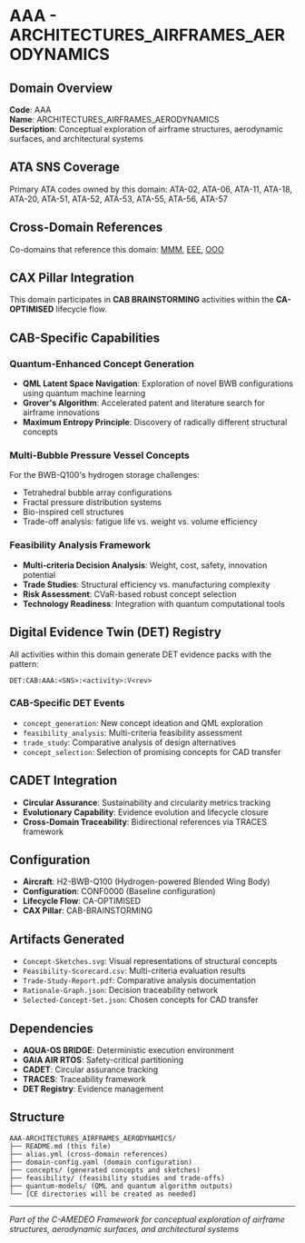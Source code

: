 # AAA - ARCHITECTURES_AIRFRAMES_AERODYNAMICS

## Domain Overview
**Code**: AAA  
**Name**: ARCHITECTURES_AIRFRAMES_AERODYNAMICS  
**Description**: Conceptual exploration of airframe structures, aerodynamic surfaces, and architectural systems

## ATA SNS Coverage
Primary ATA codes owned by this domain:
ATA-02, ATA-06, ATA-11, ATA-18, ATA-20, ATA-51, ATA-52, ATA-53, ATA-55, ATA-56, ATA-57

## Cross-Domain References
Co-domains that reference this domain:
[MMM](../MMM-*/), [EEE](../EEE-*/), [OOO](../OOO-*/)

## CAX Pillar Integration
This domain participates in **CAB BRAINSTORMING** activities within the **CA-OPTIMISED** lifecycle flow.

## CAB-Specific Capabilities

### Quantum-Enhanced Concept Generation
- **QML Latent Space Navigation**: Exploration of novel BWB configurations using quantum machine learning
- **Grover's Algorithm**: Accelerated patent and literature search for airframe innovations
- **Maximum Entropy Principle**: Discovery of radically different structural concepts

### Multi-Bubble Pressure Vessel Concepts
For the BWB-Q100's hydrogen storage challenges:
- Tetrahedral bubble array configurations
- Fractal pressure distribution systems
- Bio-inspired cell structures
- Trade-off analysis: fatigue life vs. weight vs. volume efficiency

### Feasibility Analysis Framework
- **Multi-criteria Decision Analysis**: Weight, cost, safety, innovation potential
- **Trade Studies**: Structural efficiency vs. manufacturing complexity
- **Risk Assessment**: CVaR-based robust concept selection
- **Technology Readiness**: Integration with quantum computational tools

## Digital Evidence Twin (DET) Registry
All activities within this domain generate DET evidence packs with the pattern:
```
DET:CAB:AAA:<SNS>:<activity>:V<rev>
```

### CAB-Specific DET Events
- `concept_generation`: New concept ideation and QML exploration
- `feasibility_analysis`: Multi-criteria feasibility assessment
- `trade_study`: Comparative analysis of design alternatives
- `concept_selection`: Selection of promising concepts for CAD transfer

## CADET Integration
- **Circular Assurance**: Sustainability and circularity metrics tracking
- **Evolutionary Capability**: Evidence evolution and lifecycle closure
- **Cross-Domain Traceability**: Bidirectional references via TRACES framework

## Configuration
- **Aircraft**: H2-BWB-Q100 (Hydrogen-powered Blended Wing Body)
- **Configuration**: CONF0000 (Baseline configuration)
- **Lifecycle Flow**: CA-OPTIMISED
- **CAX Pillar**: CAB-BRAINSTORMING

## Artifacts Generated
- `Concept-Sketches.svg`: Visual representations of structural concepts
- `Feasibility-Scorecard.csv`: Multi-criteria evaluation results
- `Trade-Study-Report.pdf`: Comparative analysis documentation
- `Rationale-Graph.json`: Decision traceability network
- `Selected-Concept-Set.json`: Chosen concepts for CAD transfer

## Dependencies
- **AQUA-OS BRIDGE**: Deterministic execution environment
- **GAIA AIR RTOS**: Safety-critical partitioning
- **CADET**: Circular assurance tracking
- **TRACES**: Traceability framework
- **DET Registry**: Evidence management

## Structure
```
AAA-ARCHITECTURES_AIRFRAMES_AERODYNAMICS/
├── README.md (this file)
├── alias.yml (cross-domain references)
├── domain-config.yaml (domain configuration)
├── concepts/ (generated concepts and sketches)
├── feasibility/ (feasibility studies and trade-offs)
├── quantum-models/ (QML and quantum algorithm outputs)
└── [CE directories will be created as needed]
```

---
*Part of the C-AMEDEO Framework for conceptual exploration of airframe structures, aerodynamic surfaces, and architectural systems*